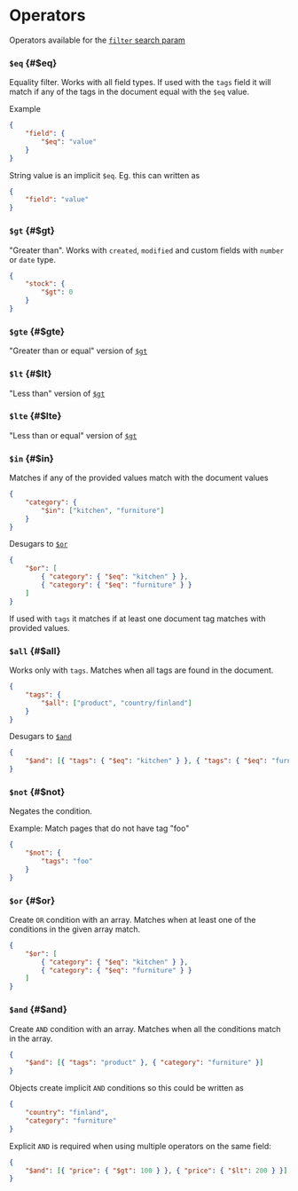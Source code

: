 # Operators

Operators available for the [`filter` search param](/ui/api/params#filter)

### `$eq` {#$eq}

Equality filter. Works with all field types. If used with the `tags` field it
will match if any of the tags in the document equal with the `$eq` value.

Example

```json
{
	"field": {
		"$eq": "value"
	}
}
```

String value is an implicit `$eq`. Eg. this can written as

```json
{
	"field": "value"
}
```

### `$gt` {#$gt}

"Greater than". Works with `created`, `modified` and custom fields with
`number` or `date` type.

```json
{
	"stock": {
		"$gt": 0
	}
}
```

### `$gte` {#$gte}

"Greater than or equal" version of [`$gt`](#$gt)

### `$lt` {#$lt}

"Less than" version of [`$gt`](#$gt)

### `$lte` {#$lte}

"Less than or equal" version of [`$gt`](#$gt)

### `$in` {#$in}

Matches if any of the provided values match with the document values

```json
{
	"category": {
		"$in": ["kitchen", "furniture"]
	}
}
```

Desugars to [`$or`](#$or)

```json
{
	"$or": [
		{ "category": { "$eq": "kitchen" } },
		{ "category": { "$eq": "furniture" } }
	]
}
```

If used with `tags` it matches if at least one document tag matches with provided values.

### `$all` {#$all}

Works only with `tags`. Matches when all tags are found in the document.

```json
{
	"tags": {
		"$all": ["product", "country/finland"]
	}
}
```

Desugars to [`$and`](#$and)

```json
{
	"$and": [{ "tags": { "$eq": "kitchen" } }, { "tags": { "$eq": "furniture" } }]
}
```

### `$not` {#$not}

Negates the condition.

Example: Match pages that do not have tag "foo"

```json
{
	"$not": {
		"tags": "foo"
	}
}
```

### `$or` {#$or}

Create `OR` condition with an array. Matches when at least one of the
conditions in the given array match.

```json
{
	"$or": [
		{ "category": { "$eq": "kitchen" } },
		{ "category": { "$eq": "furniture" } }
	]
}
```

### `$and` {#$and}

Create `AND` condition with an array. Matches when all the conditions match in the array.

```json
{
	"$and": [{ "tags": "product" }, { "category": "furniture" }]
}
```

Objects create implicit `AND` conditions so this could be written as

```json
{
	"country": "finland",
	"category": "furniture"
}
```

Explicit `AND` is required when using multiple operators on the same field:

```json
{
	"$and": [{ "price": { "$gt": 100 } }, { "price": { "$lt": 200 } }]
}
```
